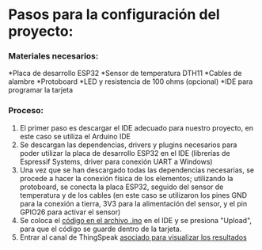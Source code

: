 # Pasos para la configuración del proyecto:

### Materiales necesarios:

*Placa de desarrollo ESP32
*Sensor de temperatura DTH11
*Cables de alambre
*Protoboard
*LED y resistencia de 100 ohms (opcional)
*IDE para programar la tarjeta

### Proceso: 

1. El primer paso es descargar el IDE adecuado para nuestro proyecto, en este caso se utiliza el Arduino IDE
2. Se descargan las dependencias, drivers y plugins necesarios para poder utilizar la placa de desarrollo ESP32 en el IDE (librerías de Espressif Systems, driver para conexión UART a Windows)
3. Una vez que se han descargado todas las dependencias necesarias, se procede a hacer la conexión física de los elementos; utilizando la protoboard, se conecta la placa ESP32, seguido del sensor de temperatura y de los cables (en este caso se utilizaron los pines GND para la conexión a tierra, 3V3 para la alimentación del sensor, y el pin GPIO26 para activar el sensor)
4. Se coloca el [código en el archivo .ino](Codigo_Dispositivo_IoT/parcial_iot_principal.ino) en el IDE y se presiona "Upload", para que el código se guarde dentro de la tarjeta.
5. Entrar al canal de ThingSpeak [asociado para visualizar los resultados](https://thingspeak.com/channels/2452531)
